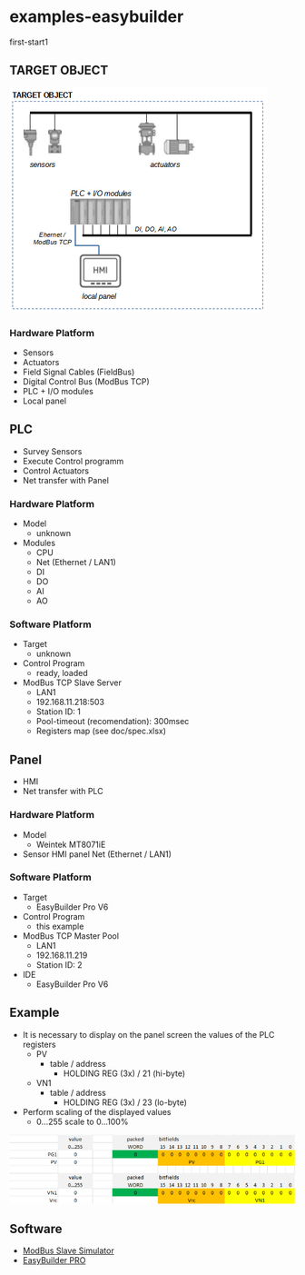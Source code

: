 # examples-easybuilder

first-start1


## TARGET OBJECT

![scheme](./images/scheme.png)

### Hardware Platform

- Sensors
- Actuators
- Field Signal Cables (FieldBus)
- Digital Control Bus (ModBus TCP)
- PLC + I/O modules
- Local panel


## PLC

- Survey Sensors
- Execute Control programm
- Control Actuators
- Net transfer with Panel

### Hardware Platform

- Model
  - unknown
- Modules
  - CPU
  - Net (Ethernet / LAN1)
  - DI
  - DO
  - AI
  - AO

### Software Platform

- Target
  - unknown
- Control Program
  - ready, loaded
- ModBus TCP Slave Server
  - LAN1
  - 192.168.11.218:503
  - Station ID: 1
  - Pool-timeout (recomendation): 300msec
  - Registers map (see doc/spec.xlsx)


## Panel

- HMI
- Net transfer with PLC

### Hardware Platform

- Model
  -  Weintek MT8071iE
- Sensor HMI panel
 Net (Ethernet / LAN1)

### Software Platform

- Target
  - EasyBuilder Pro V6
- Control Program
  - this example
- ModBus TCP Master Pool
  - LAN1
  - 192.168.11.219
  - Station ID: 2
- IDE
  - EasyBuilder Pro V6


## Example

- It is necessary to display on the panel screen the values of the PLC registers
  - PV
    - table / address
      - HOLDING REG (3x) / 21 (hi-byte)
  - VN1
    - table / address
      - HOLDING REG (3x) / 23 (lo-byte)
- Perform scaling of the displayed values
  - 0...255 scale to 0...100%

![scheme](./images/registers.png)

## Software

- [ModBus Slave Simulator](https://disk.yandex.ru/d/Y9-PAB4LVc-CMw)
- [EasyBuilder PRO](https://www.rusavtomatika.com/download)
